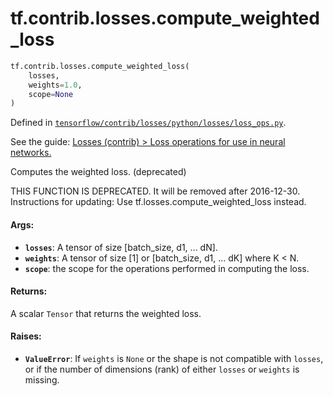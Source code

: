 <div itemscope itemtype="http://developers.google.com/ReferenceObject">
<meta itemprop="name" content="tf.contrib.losses.compute_weighted_loss" />
</div>

# tf.contrib.losses.compute_weighted_loss

``` python
tf.contrib.losses.compute_weighted_loss(
    losses,
    weights=1.0,
    scope=None
)
```



Defined in [`tensorflow/contrib/losses/python/losses/loss_ops.py`](https://www.tensorflow.org/code/tensorflow/contrib/losses/python/losses/loss_ops.py).

See the guide: [Losses (contrib) > Loss operations for use in neural networks.](../../../../../api_guides/python/contrib.losses.md#Loss_operations_for_use_in_neural_networks_)

Computes the weighted loss. (deprecated)

THIS FUNCTION IS DEPRECATED. It will be removed after 2016-12-30.
Instructions for updating:
Use tf.losses.compute_weighted_loss instead.

#### Args:

* <b>`losses`</b>: A tensor of size [batch_size, d1, ... dN].
* <b>`weights`</b>: A tensor of size [1] or [batch_size, d1, ... dK] where K < N.
* <b>`scope`</b>: the scope for the operations performed in computing the loss.


#### Returns:

A scalar `Tensor` that returns the weighted loss.


#### Raises:

* <b>`ValueError`</b>: If `weights` is `None` or the shape is not compatible with
    `losses`, or if the number of dimensions (rank) of either `losses` or
    `weights` is missing.